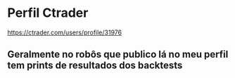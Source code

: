 # Perfil Ctrader
https://ctrader.com/users/profile/31976

## Geralmente no robôs que publico lá no meu perfil tem prints de resultados dos backtests
